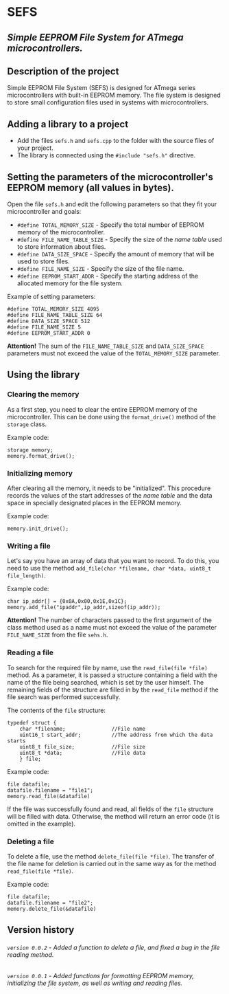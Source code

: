 # SEFS
## _Simple EEPROM File System for ATmega microcontrollers._

## Description of the project
Simple EEPROM File System (SEFS) is designed for ATmega series microcontrollers with built-in EEPROM memory.
The file system is designed to store small configuration files used in systems with microcontrollers.

## Adding a library to a project

- Add the files ```sefs.h``` and ```sefs.cpp``` to the folder with the source files of your project.
- The library is connected using the ```#include "sefs.h"``` directive.

## Setting the parameters of the microcontroller's EEPROM memory (all values in bytes).

Open the file ``sefs.h`` and edit the following parameters so that they fit your microcontroller and goals:

- ```#define TOTAL_MEMORY_SIZE``` - Specify the total number of EEPROM memory of the microcontroller.
- ```#define FILE_NAME_TABLE_SIZE``` - Specify the size of the _name table_ used to store information about files.
- ```#define DATA_SIZE_SPACE``` - Specify the amount of memory that will be used to store files.
- ```#define FILE_NAME_SIZE``` - Specify the size of the file name.
- ```#define EEPROM_START_ADDR``` - Specify the starting address of the allocated memory for the file system.

Example of setting parameters:
```
#define TOTAL_MEMORY_SIZE 4095
#define FILE_NAME_TABLE_SIZE 64
#define DATA_SIZE_SPACE 512
#define FILE_NAME_SIZE 5
#define EEPROM_START_ADDR 0
```

**Attention!** The sum of the ```FILE_NAME_TABLE_SIZE``` and ```DATA_SIZE_SPACE``` parameters must not exceed the value of the ```TOTAL_MEMORY_SIZE``` parameter.

## Using the library
### Clearing the memory

As a first step, you need to clear the entire EEPROM memory of the microcontroller. This can be done using the `format_drive()` method of the `storage` class.

Example code:
```
storage memory;
memory.format_drive();
```

### Initializing memory

After clearing all the memory, it needs to be "initialized". This procedure records the values of the start addresses of the _name table_ and the data space in specially designated places in the EEPROM memory.

Example code:
```
memory.init_drive();
```

### Writing a file

Let's say you have an array of data that you want to record. To do this, you need to use the method ```add_file(char *filename, char *data, uint8_t file_length)```.

Example code:
```
char ip_addr[] = {0x0A,0x00,0x1E,0x1C};
memory.add_file("ipaddr",ip_addr,sizeof(ip_addr));
```

**Attention!** The number of characters passed to the first argument of the class method used as a name must not exceed the value of the parameter ``FILE_NAME_SIZE`` from the file ``sehs.h``.

### Reading a file

To search for the required file by name, use the ```read_file(file *file)``` method. As a parameter, it is passed a structure containing a field with the name of the file being searched, which is set by the user himself. The remaining fields of the structure are filled in by the ```read_file``` method if the file search was performed successfully.

The contents of the ```file``` structure:
```
typedef struct {
	char *filename;               //File name
	uint16_t start_addr;          //The address from which the data starts
	uint8_t file_size;            //File size
	uint8_t *data;                //File data
	} file;
```

Example code:
```
file datafile;
datafile.filename = "file1";
memory.read_file(&datafile)
```

If the file was successfully found and read, all fields of the `file` structure will be filled with data. Otherwise, the method will return an error code (it is omitted in the example).

### Deleting a file

To delete a file, use the method ```delete_file(file *file)```. The transfer of the file name for deletion is carried out in the same way as for the method ```read_file(file *file)```.

Example code:
```
file datafile;
datafile.filename = "file2";
memory.delete_file(&datafile)
```

## Version history

###### ```version 0.0.2``` - Added a function to delete a file, and fixed a bug in the file reading method.
###### ```version 0.0.1``` - Added functions for formatting EEPROM memory, initializing the file system, as well as writing and reading files.




